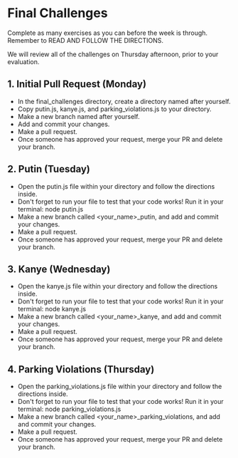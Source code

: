# Final Challenges

Complete as many exercises as you can before the week is through. Remember to READ AND FOLLOW THE DIRECTIONS.

We will review all of the challenges on Thursday afternoon, prior to your evaluation.

## 1. Initial Pull Request (Monday)
- In the final_challenges directory, create a directory named after yourself.
- Copy putin.js, kanye.js, and parking_violations.js to your directory.
- Make a new branch named after yourself.
- Add and commit your changes.
- Make a pull request.
- Once someone has approved your request, merge your PR and delete your branch.

## 2. Putin (Tuesday)
- Open the putin.js file within your directory and follow the directions inside.
- Don't forget to run your file to test that your code works! Run it in your terminal: node putin.js
- Make a new branch called <your_name>_putin, and add and commit your changes.
- Make a pull request.
- Once someone has approved your request, merge your PR and delete your branch.

## 3. Kanye (Wednesday)
- Open the kanye.js file within your directory and follow the directions inside.
- Don't forget to run your file to test that your code works! Run it in your terminal: node kanye.js
- Make a new branch called <your_name>_kanye, and add and commit your changes.
- Make a pull request.
- Once someone has approved your request, merge your PR and delete your branch.

## 4. Parking Violations (Thursday)
- Open the parking_violations.js file within your directory and follow the directions inside.
- Don't forget to run your file to test that your code works! Run it in your terminal: node parking_violations.js
- Make a new branch called <your_name>_parking_violations, and add and commit your changes.
- Make a pull request.
- Once someone has approved your request, merge your PR and delete your branch.
